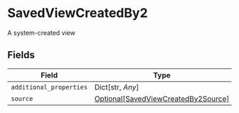 # SavedViewCreatedBy2

A system-created view


## Fields

| Field                                                                                   | Type                                                                                    | Required                                                                                | Description                                                                             |
| --------------------------------------------------------------------------------------- | --------------------------------------------------------------------------------------- | --------------------------------------------------------------------------------------- | --------------------------------------------------------------------------------------- |
| `additional_properties`                                                                 | Dict[str, *Any*]                                                                        | :heavy_minus_sign:                                                                      | N/A                                                                                     |
| `source`                                                                                | [Optional[SavedViewCreatedBy2Source]](../../models/shared/savedviewcreatedby2source.md) | :heavy_minus_sign:                                                                      | N/A                                                                                     |